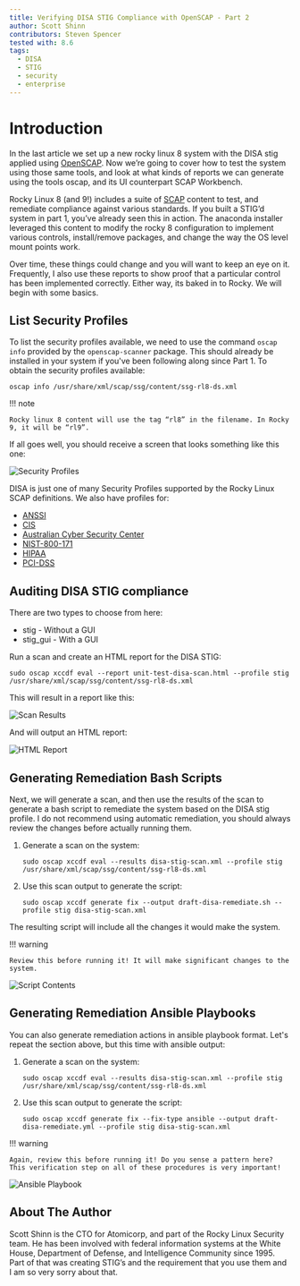 ```yaml
---
title: Verifying DISA STIG Compliance with OpenSCAP - Part 2
author: Scott Shinn
contributors: Steven Spencer
tested with: 8.6
tags:
  - DISA
  - STIG
  - security
  - enterprise
---
```


# Introduction

In the last article we set up a new rocky linux 8 system with the DISA stig applied using [OpenSCAP](https://www.openscap.org). Now we’re going to cover how to test the system using those same tools, and look at what kinds of reports we can generate using the tools oscap, and its UI counterpart SCAP Workbench.

Rocky Linux 8 (and 9!) includes a suite of [SCAP](https://csrc.nist.gov/projects/security-content-automation-protocol) content to test, and remediate compliance against various standards. If you built a STIG’d system in part 1, you’ve already seen this in action. The anaconda installer leveraged this content to modify the rocky 8 configuration to implement various controls, install/remove packages, and change the way the OS level mount points work.

Over time, these things could change and you will want to keep an eye on it. Frequently, I also use these reports to show proof that a particular control has been implemented correctly. Either way, its baked in to Rocky. We will begin with some basics.

## List Security Profiles

To list the security profiles available, we need to use the command `oscap info` provided by the `openscap-scanner` package. This should already be installed in your system if you've been following along since Part 1.  To obtain the security profiles available:

```
oscap info /usr/share/xml/scap/ssg/content/ssg-rl8-ds.xml
```

!!! note

    Rocky linux 8 content will use the tag “rl8” in the filename. In Rocky 9, it will be “rl9”.

If all goes well, you should receive a screen that looks something like this one:

![Security Profiles](images/disa_stig_pt2_img1.jpg)

DISA is just one of many Security Profiles supported by the Rocky Linux SCAP definitions. We also have profiles for:

* [ANSSI](https://www.ssi.gouv.fr/en/)
* [CIS](https://cisecurity.org)
* [Australian Cyber Security Center](https://cyber.gov.au/)
* [NIST-800-171](https://csrc.nist.gov/publications/detail/sp/800-171/rev-2/final)
* [HIPAA](https://www.hhs.gov/hipaa/for-professionals/security/laws-regulations/index.html)
* [PCI-DSS](https://www.pcisecuritystandards.org/)

## Auditing DISA STIG compliance

There are two types to choose from here:

* stig - Without a GUI
* stig_gui - With a GUI 

Run a scan and create an HTML report for the DISA STIG:

```
sudo oscap xccdf eval --report unit-test-disa-scan.html --profile stig /usr/share/xml/scap/ssg/content/ssg-rl8-ds.xml
```

This will result in a report like this:

![Scan Results](images/disa_stig_pt2_img2.jpg)

And will output an HTML report:

![HTML Report](images/disa_stig_pt2_img3.jpg)

## Generating Remediation Bash Scripts

Next, we will generate a scan, and then use the results of the scan to generate a bash script to remediate the system based on the DISA stig profile. I do not recommend using automatic remediation, you should always review the changes before actually running them.

1) Generate a scan on the system:
    ```
    sudo oscap xccdf eval --results disa-stig-scan.xml --profile stig /usr/share/xml/scap/ssg/content/ssg-rl8-ds.xml
    ```
2) Use this scan output to generate the script:
    ```
	sudo oscap xccdf generate fix --output draft-disa-remediate.sh --profile stig disa-stig-scan.xml
    ```

The resulting script will include all the changes it would make the system. 

!!! warning

    Review this before running it! It will make significant changes to the system. 

![Script Contents](images/disa_stig_pt2_img4.jpg)

## Generating Remediation Ansible Playbooks

You can also generate remediation actions in ansible playbook format. Let's repeat the section above, but this time with ansible output:

1) Generate a scan on the system:
    ```
	sudo oscap xccdf eval --results disa-stig-scan.xml --profile stig /usr/share/xml/scap/ssg/content/ssg-rl8-ds.xml
    ```
2) Use this scan output to generate the script:
    ```
	sudo oscap xccdf generate fix --fix-type ansible --output draft-disa-remediate.yml --profile stig disa-stig-scan.xml
    ```

!!! warning

    Again, review this before running it! Do you sense a pattern here? This verification step on all of these procedures is very important!

![Ansible Playbook](images/disa_stig_pt2_img5.jpg)

## About The Author

Scott Shinn is the CTO for Atomicorp, and part of the Rocky Linux Security team. He has been involved with federal information systems at
the White House, Department of Defense, and Intelligence Community since 1995. Part of that was creating STIG’s and the requirement
that you use them and I am so very sorry about that.

